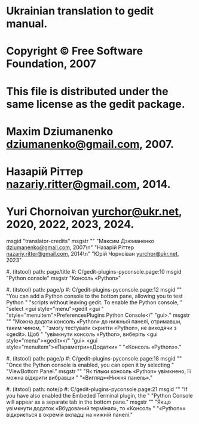 # Ukrainian translation to gedit manual.
# Copyright © Free Software Foundation, 2007
# This file is distributed under the same license as the gedit package.
#
# Maxim Dziumanenko <dziumanenko@gmail.com>, 2007.
# Назарій Ріттер <nazariy.ritter@gmail.com>, 2014.
# Yuri Chornoivan <yurchor@ukr.net>, 2020, 2022, 2023, 2024.
msgid "translator-credits"
msgstr ""
"Максим Дзюманенко <dziumanenko@gmail.com>, 2007\n"
"Назарій Ріттер <nazariy.ritter@gmail.com>, 2014\n"
"Юрій Чорноіван <yurchor@ukr.net>, 2023"

#. (itstool) path: page/title
#: C/gedit-plugins-pyconsole.page:10
msgid "Python console"
msgstr "Консоль «Python»"

#. (itstool) path: page/p
#: C/gedit-plugins-pyconsole.page:12
msgid ""
"You can add a Python console to the bottom pane, allowing you to test Python "
"scripts without leaving <app>gedit</app>. To enable the Python console, "
"select <guiseq><gui style=\"menu\">gedit</gui> <gui "
"style=\"menuitem\">Preferences</gui><gui>Plugins</gui> <gui>Python Console</"
"gui></guiseq>."
msgstr ""
"Можна додати консоль «Python» до нижньої панелі, отримавши, таким чином, "
"змогу тестувати скрипти «Python», не виходячи з «<app>gedit</app>». Щоб "
"увімкнути консоль «Python», виберіть <guiseq><gui style=\"menu\">«gedit»</"
"gui> <gui style=\"menuitem\">«Параметри»</gui><gui>«Додатки»</gui> "
"<gui>«Консоль «Python»»</gui></guiseq>."

#. (itstool) path: page/p
#: C/gedit-plugins-pyconsole.page:18
msgid ""
"Once the Python console is enabled, you can open it by selecting "
"<guiseq><gui>View</gui><gui>Bottom Panel</gui></guiseq>."
msgstr ""
"Як тільки консоль «Python» увімкнено, її можна відкрити вибравши "
"<guiseq><gui>«Вигляд»</gui><gui>«Нижня панель»</gui></guiseq>."

#. (itstool) path: note/p
#: C/gedit-plugins-pyconsole.page:21
msgid ""
"If you have also enabled the <gui>Embeded Terminal</gui> plugin, the "
"<gui>Python Console</gui> will appear as a separate tab in the bottom pane."
msgstr ""
"Якщо увімкнути додаток «<gui>Вбудований термінал</gui>», то «<gui>Консоль "
"«Python»</gui>» відкриється в окремій вкладці на нижній панелі."
